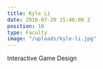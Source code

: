 ```yaml
---
title: Kyle Li
date: 2016-07-20 15:46:00 Z
position: 10
type: Faculty
image: "/uploads/kyle-li.jpg"
---
```


Interactive Game Design
